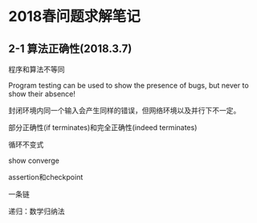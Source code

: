 # 2018春问题求解笔记

## 2-1 算法正确性(2018.3.7)

程序和算法不等同

Program testing can be used to show the presence of bugs, but never to show their absence!

封闭环境内同一个输入会产生同样的错误，但网络环境以及并行下不一定。

部分正确性(if terminates)和完全正确性(indeed terminates)

循环不变式

show converge

assertion和checkpoint

一条链

递归：数学归纳法
